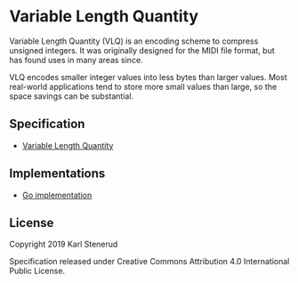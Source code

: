 Variable Length Quantity
========================

Variable Length Quantity (VLQ) is an encoding scheme to compress unsigned integers. It was originally designed for the MIDI file format, but has found uses in many areas since.

VLQ encodes smaller integer values into less bytes than larger values. Most real-world applications tend to store more small values than large, so the space savings can be substantial.



Specification
-------------

 * [Variable Length Quantity](vlq-specification.md)



Implementations
---------------

* [Go implementation](https://github.com/kstenerud/go-vlq)



License
-------

Copyright 2019 Karl Stenerud

Specification released under Creative Commons Attribution 4.0 International Public License.

